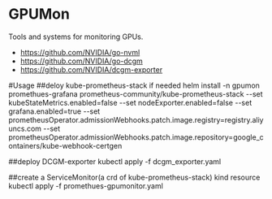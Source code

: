 # GPUMon

Tools and systems for monitoring GPUs.

* https://github.com/NVIDIA/go-nvml
* https://github.com/NVIDIA/go-dcgm
* https://github.com/NVIDIA/dcgm-exporter

#Usage
##deloy kube-prometheus-stack if needed
helm install -n gpumon promethues-grafana prometheus-community/kube-prometheus-stack --set kubeStateMetrics.enabled=false --set nodeExporter.enabled=false --set grafana.enabled=true --set prometheusOperator.admissionWebhooks.patch.image.registry=registry.aliyuncs.com  --set prometheusOperator.admissionWebhooks.patch.image.repository=google_containers/kube-webhook-certgen 

##deploy DCGM-exporter
kubectl apply -f dcgm_exporter.yaml

##create a ServiceMonitor(a crd of kube-prometheus-stack) kind resource 
kubectl apply -f promethues-gpumonitor.yaml

